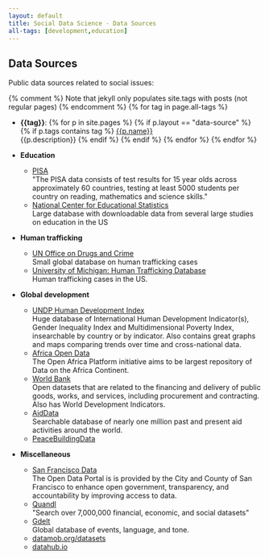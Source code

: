 ```yaml
---
layout: default
title: Social Data Science - Data Sources
all-tags: [development,education]
---
```

Data Sources
--------------------------------

Public data sources related to social issues:

{% comment %}
Note that jekyll only populates site.tags with posts (not regular pages)
{% endcomment %}
{% for tag in page.all-tags %}
 - **{{tag}}**:
  {% for p in site.pages %}
    {% if p.layout == "data-source" %}
     {% if p.tags contains tag %}
       <a href={{p.url}}>{{p.name}}</a><br>
       {{p.description}}
     {% endif %}
   {% endif %}
  {% endfor %}
{% endfor %}

- __Education__
    - [PISA](http://www.oecd.org/pisa/)<br>
      "The PISA data consists of test results for 15 year olds across approximately 60 countries, testing at least 5000 students per country on reading, mathematics and science skills."
    - [National Center for Educational Statistics](http://nces.ed.gov/edat/)<br>
      Large database with downloadable data from several large studies on education in the US
- __Human trafficking__
    - [UN Office on Drugs and Crime](http://www.unodc.org/cld/)<br>
      Small global database on human trafficking cases
    - [University of Michigan: Human Trafficking Database](https://www.law.umich.edu/clinical/HuTrafficCases/Pages/searchdatabase.aspx)<br>
      Human trafficking cases in the US.
- __Global development__
    - [UNDP Human Development Index](http://hdr.undp.org/en/data/profiles/)<br>
      Huge database of International Human Development Indicator(s), Gender Inequality Index and Multidimensional Poverty Index, insearchable by country or by indicator.  Also contains great graphs and maps comparing trends over time and cross-national data.
    - [Africa Open Data](http://africaopendata.org/)<br>
      The Open Africa Platform initiative aims to be largest repository of Data on the Africa Continent. 
    - [World Bank](http://data.worldbank.org/)<br>
      Open datasets that are related to the financing and delivery of public goods, works, and services, including procurement and contracting. Also has World Development Indicators.
    - [AidData](http://aiddata.org/)<br>
      Searchable database of nearly one million past and present aid activities around the world.
    - [PeaceBuildingData](peacebuildingdata.org)
- __Miscellaneous__
    - [San Francisco Data](https://data.sfgov.org/)<br>
      The Open Data Portal is is provided by the City and County of San Francisco to enhance open government, transparency, and accountability by improving access to data.
    - [Quandl](http://www.quandl.com)<br>
      "Search over 7,000,000 financial, economic, and social datasets"
    - [Gdelt](http://gdelt.utdallas.edu/)<br>
      Global database of events, language, and tone.
    - [datamob.org/datasets](http://datamob.org/datasets)
    - [datahub.io](http://datahub.io)
